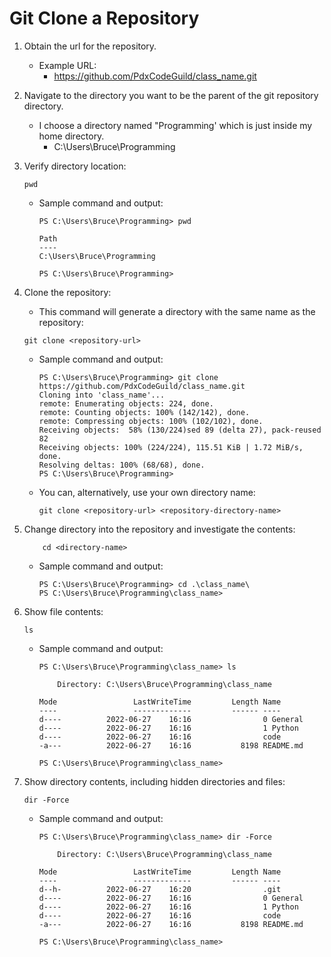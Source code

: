 # Git Clone a Repository

1. Obtain the url for the repository.
    * Example URL:
        * https://github.com/PdxCodeGuild/class_name.git

1. Navigate to the directory you want to be the parent of the git repository directory.
    * I choose a directory named "Programming' which is just inside my home directory.
        * C:\Users\Bruce\Programming

1. Verify directory location:  
    ```
    pwd
    ```
    * Sample command and output:  
        ```
        PS C:\Users\Bruce\Programming> pwd

        Path
        ----
        C:\Users\Bruce\Programming

        PS C:\Users\Bruce\Programming>
        ```

1. Clone the repository:  
    * This command will generate a directory with the same name as the repository:  
    ```
    git clone <repository-url>
    ```
    * Sample command and output:  
        ```
        PS C:\Users\Bruce\Programming> git clone https://github.com/PdxCodeGuild/class_name.git
        Cloning into 'class_name'...
        remote: Enumerating objects: 224, done.
        remote: Counting objects: 100% (142/142), done.
        remote: Compressing objects: 100% (102/102), done.
        Receiving objects:  58% (130/224)sed 89 (delta 27), pack-reused 82
        Receiving objects: 100% (224/224), 115.51 KiB | 1.72 MiB/s, done.
        Resolving deltas: 100% (68/68), done.
        PS C:\Users\Bruce\Programming>
        ```
    * You can, alternatively, use your own directory name:  
        ```
        git clone <repository-url> <repository-directory-name>
        ```

1. Change directory into the repository and investigate the contents:  
    ```
        cd <directory-name>
    ```
    * Sample command and output:  
        ```
        PS C:\Users\Bruce\Programming> cd .\class_name\
        PS C:\Users\Bruce\Programming\class_name>
        ```

1. Show file contents:  
    ```
    ls
    ```
    * Sample command and output:  
        ```
        PS C:\Users\Bruce\Programming\class_name> ls

            Directory: C:\Users\Bruce\Programming\class_name

        Mode                 LastWriteTime         Length Name
        ----                 -------------         ------ ----
        d----          2022-06-27    16:16                0 General
        d----          2022-06-27    16:16                1 Python
        d----          2022-06-27    16:16                code
        -a---          2022-06-27    16:16           8198 README.md

        PS C:\Users\Bruce\Programming\class_name>
        ```

1. Show directory contents, including hidden directories and files:  
    ```
    dir -Force
    ```
    * Sample command and output:  
        ```
        PS C:\Users\Bruce\Programming\class_name> dir -Force

            Directory: C:\Users\Bruce\Programming\class_name

        Mode                 LastWriteTime         Length Name
        ----                 -------------         ------ ----
        d--h-          2022-06-27    16:20                .git
        d----          2022-06-27    16:16                0 General
        d----          2022-06-27    16:16                1 Python
        d----          2022-06-27    16:16                code
        -a---          2022-06-27    16:16           8198 README.md

        PS C:\Users\Bruce\Programming\class_name>
        ```